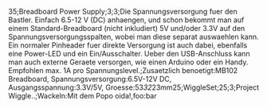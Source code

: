 35;Breadboard Power Supply;3;3;Die Spannungsversorgung fuer den Bastler. Einfach 6.5-12 V (DC) anhaengen, und schon bekommt man auf einem Standard-Breadboard (nicht inkludiert) 5V und/oder 3.3V auf den Spannungsversorgungsspalten, wobei man diese separat auswaehlen kann. Ein normaler Pinheader fuer direkte Versorgung ist auch dabei, ebenfalls eine Power-LED und ein Ein/Ausschalter. Ueber den USB-Anschluss kann man auch externe Geraete versorgen, wie einen Arduino oder ein Handy. Empfohlen max. 1A pro Spannungslevel.;Zusaetzlich benoetigt:MB102 Breadboard, Spannungsversorgung:6.5V-12V DC, Ausgangsspannung:3.3V/5V, Groesse:53*32*23mm25;WiggleSet;25;3;Project Wiggle..;Wackeln:Mit dem Popo oida!,foo:bar
